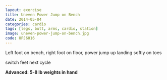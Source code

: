 ```yaml
---
layout: exercise
title: Uneven Power Jump on Bench
date: 2014-05-04
categories: cardio
tags: [legs, butt, arms, cardio, station]
image: uneven-power-jump-on-bench.jpg
code: UPJ6016
---
```


Left foot on bench, right foot on floor, power jump up landing softly on toes

switch feet next cycle

**Advanced: 5-8 lb weights in hand**
